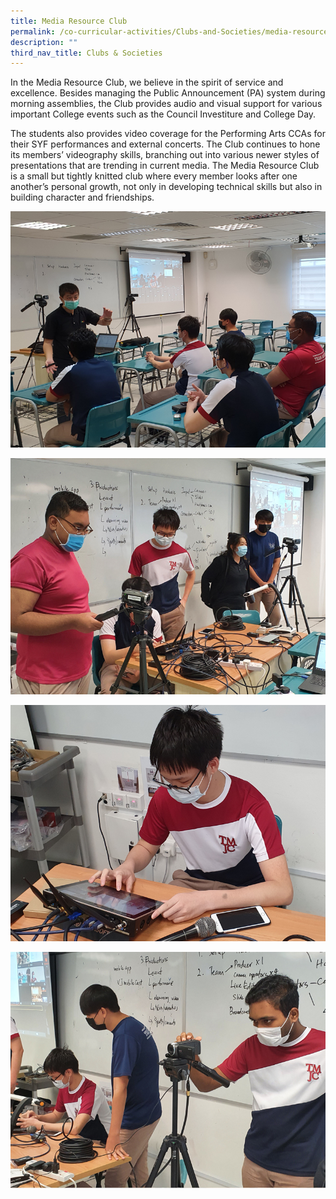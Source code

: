 ```yaml
---
title: Media Resource Club
permalink: /co-curricular-activities/Clubs-and-Societies/media-resource-club/
description: ""
third_nav_title: Clubs & Societies
---
```

In the Media Resource Club, we believe in the spirit of service and excellence. Besides managing the Public Announcement (PA) system during morning assemblies, the Club provides audio and visual support for various important College events such as the Council Investiture and College Day.  
  
The students also provides video coverage for the Performing Arts CCAs for their SYF performances and external concerts. The Club continues to hone its members’ videography skills, branching out into various newer styles of presentations that are trending in current media. The Media Resource Club is a small but tightly knitted club where every member looks after one another’s personal growth, not only in developing technical skills but also in building character and friendships.

![](/images/TMJC-StudentDevelopment_CCA_MediaResouceClub_01.jpeg)

![](/images/TMJC-StudentDevelopment_CCA_MediaResouceClub_02.jpeg)

![](/images/TMJC-StudentDevelopment_CCA_MediaResouceClub_03.jpeg)

![](/images/TMJC-StudentDevelopment_CCA_MediaResouceClub_04.jpeg)

